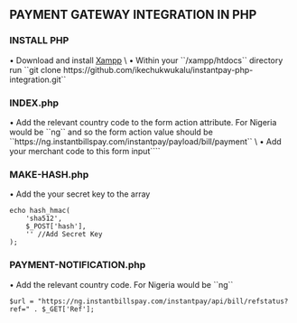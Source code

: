 ## PAYMENT GATEWAY INTEGRATION IN PHP

<h3>INSTALL PHP</h3>
•	Download and install <a href="https://www.apachefriends.org/download.html" target="_blank">Xampp</a> \
•	Within your ``/xampp/htdocs`` directory run ``git clone https://github.com/ikechukwukalu/instantpay-php-integration.git``

<h3>INDEX.php</h3>
•	Add the relevant country code to the form action attribute. For Nigeria would be ``ng`` and so the form action value should be ``https://ng.instantbillspay.com/instantpay/payload/bill/payment`` \
•	Add your merchant code to this form input``<input type="hidden" class="form-control" id="merchantID" name="merchantID" value="NG0000000" required>``

<h3>MAKE-HASH.php</h3>
•	Add the your secret key to the array

```
echo hash_hmac(
    'sha512', 
    $_POST['hash'], 
    '' //Add Secret Key
);
```

<h3>PAYMENT-NOTIFICATION.php</h3>
•	Add the relevant country code. For Nigeria would be ``ng``

```
$url = "https://ng.instantbillspay.com/instantpay/api/bill/refstatus?ref=" . $_GET['Ref'];
```